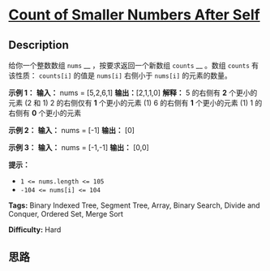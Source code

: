 # [Count of Smaller Numbers After Self][title]

## Description

给你一个整数数组 `nums` __ ，按要求返回一个新数组 `counts` __ 。数组 `counts` 有该性质： `counts[i]` 的值是
`nums[i]` 右侧小于 `nums[i]` 的元素的数量。



**示例 1：**
            **输入：** nums = [5,2,6,1]    **输出：**[2,1,1,0]     **解释：**    5 的右侧有 **2** 个更小的元素 (2 和 1)    2 的右侧仅有 **1** 个更小的元素 (1)    6 的右侧有 **1** 个更小的元素 (1)    1 的右侧有 **0** 个更小的元素    

**示例 2：**
            **输入：** nums = [-1]    **输出：** [0]    

**示例 3：**
            **输入：** nums = [-1,-1]    **输出：** [0,0]    



**提示：**

  * `1 <= nums.length <= 105`
  * `-104 <= nums[i] <= 104`


**Tags:** Binary Indexed Tree, Segment Tree, Array, Binary Search, Divide and Conquer, Ordered Set, Merge Sort

**Difficulty:** Hard

## 思路

[title]: https://leetcode-cn.com/problems/count-of-smaller-numbers-after-self
